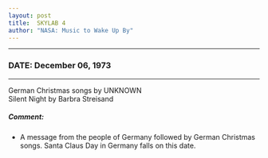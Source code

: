 ```yaml
---
layout: post
title:  SKYLAB 4
author: "NASA: Music to Wake Up By"
---
```


----
### DATE: December 06, 1973
----
German Christmas songs by UNKNOWN<br />Silent Night by Barbra Streisand

##### Comment:
* A message from the people of Germany followed by German Christmas songs. Santa Claus Day in Germany falls on this date.
